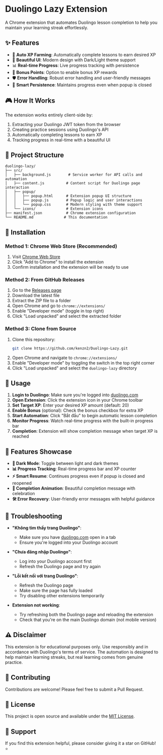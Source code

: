 # Duolingo Lazy Extension

A Chrome extension that automates Duolingo lesson completion to help you maintain your learning streak effortlessly.

## ✨ Features

- 🎯 **Auto XP Farming**: Automatically complete lessons to earn desired XP
- 🎨 **Beautiful UI**: Modern design with Dark/Light theme support
- 📊 **Real-time Progress**: Live progress tracking with persistence
- 🎁 **Bonus Points**: Option to enable bonus XP rewards
- 🛡️ **Error Handling**: Robust error handling and user-friendly messages
- 💾 **Smart Persistence**: Maintains progress even when popup is closed

## 🎮 How It Works

The extension works entirely client-side by:
1. Extracting your Duolingo JWT token from the browser
2. Creating practice sessions using Duolingo's API
3. Automatically completing lessons to earn XP
4. Tracking progress in real-time with a beautiful UI

## 📁 Project Structure

```
duolingo-lazy/
├── src/
│   ├── background.js        # Service worker for API calls and automation
│   ├── content.js          # Content script for Duolingo page interaction
│   ├── popup/
│   │   ├── popup.html      # Extension popup UI structure
│   │   ├── popup.js        # Popup logic and user interactions
│   │   └── popup.css       # Modern styling with theme support
│   └── icons/              # Extension icons
├── manifest.json           # Chrome extension configuration
└── README.md              # This documentation
```

## 🚀 Installation

### Method 1: Chrome Web Store (Recommended)
1. Visit [Chrome Web Store](https://chromewebstore.google.com/detail/omooaaecencefjcahmekmohhpbcmjldi?utm_source=github)
2. Click "Add to Chrome" to install the extension
3. Confirm installation and the extension will be ready to use

### Method 2: From GitHub Releases
1. Go to the [Releases page](https://github.com/kenzn2/Duolingo-Lazy/releases)
2. Download the latest file
3. Extract the ZIP file to a folder
4. Open Chrome and go to `chrome://extensions/`
5. Enable "Developer mode" (toggle in top right)
6. Click "Load unpacked" and select the extracted folder

### Method 3: Clone from Source
1. Clone this repository:
   ```bash
   git clone https://github.com/kenzn2/Duolingo-Lazy.git
   ```
2. Open Chrome and navigate to `chrome://extensions/`
3. Enable "Developer mode" by toggling the switch in the top right corner
4. Click "Load unpacked" and select the `duolingo-lazy` directory

## 📱 Usage

1. **Login to Duolingo**: Make sure you're logged into [duolingo.com](https://duolingo.com)
2. **Open Extension**: Click the extension icon in your Chrome toolbar
3. **Set Target XP**: Enter your desired XP amount (default: 20)
4. **Enable Bonus** (optional): Check the bonus checkbox for extra XP
5. **Start Automation**: Click "Bắt đầu" to begin automatic lesson completion
6. **Monitor Progress**: Watch real-time progress with the built-in progress bar
7. **Completion**: Extension will show completion message when target XP is reached

## 🎨 Features Showcase

- **🌙 Dark Mode**: Toggle between light and dark themes
- **📊 Progress Tracking**: Real-time progress bar and XP counter  
- **⚡ Smart Resume**: Continues progress even if popup is closed and reopened
- **🎉 Completion Animation**: Beautiful completion message with celebration
- **🛠️ Error Recovery**: User-friendly error messages with helpful guidance

## 🔧 Troubleshooting

- **"Không tìm thấy trang Duolingo"**: 
  - Make sure you have [duolingo.com](https://duolingo.com) open in a tab
  - Ensure you're logged into your Duolingo account

- **"Chưa đăng nhập Duolingo"**: 
  - Log into your Duolingo account first
  - Refresh the Duolingo page and try again

- **"Lỗi kết nối với trang Duolingo"**: 
  - Refresh the Duolingo page
  - Make sure the page has fully loaded
  - Try disabling other extensions temporarily

- **Extension not working**: 
  - Try refreshing both the Duolingo page and reloading the extension
  - Check that you're on the main Duolingo domain (not mobile version)

## ⚠️ Disclaimer

This extension is for educational purposes only. Use responsibly and in accordance with Duolingo's terms of service. The automation is designed to help maintain learning streaks, but real learning comes from genuine practice.

## 🤝 Contributing

Contributions are welcome! Please feel free to submit a Pull Request.

## 📄 License

This project is open source and available under the [MIT License](LICENSE).

## 🌟 Support

If you find this extension helpful, please consider giving it a star on GitHub! ⭐
